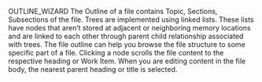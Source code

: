 OUTLINE_WIZARD
The Outline of a file contains Topic, Sections, Subsections of the file. Trees are implemented using linked lists. These lists have nodes that aren’t stored at adjacent or neighboring memory locations and are linked to each other through parent child relationship associated with trees. The file outline can help you browse the file structure to some specific part of a file. Clicking a node scrolls the file content to the respective heading or Work Item. When you are editing content in the file body, the nearest parent heading or title is selected.
